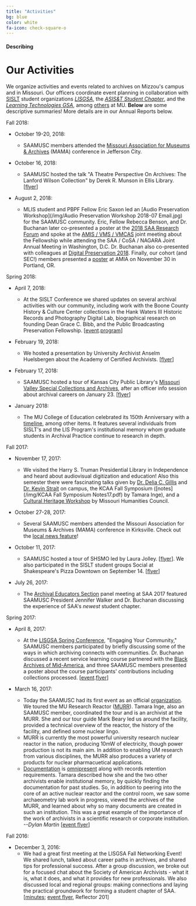 ```yaml
---
title: "Activities"
bg: blue
color: white
fa-icon: check-square-o
---
```


#### Describing

# Our Activities

We organize activities and events related to archives on Mizzou's campus and in Missouri. Our officers coordinate event planning in collaboration with [SISLT](http://sislt.missouri.edu/student-groups/) student organizations *[LISGSA](https://orgsync.com/47098/chapter)*, the *[ASIS&T Student Chapter](https://orgsync.com/46996/chapter)*, and the *[Learning Technologies GSA](https://orgsync.com/79281/chapter)*, among [others](https://orgsync.com/47259/chapter) at MU. **Below** are some descriptive summaries! More details are in our Annual Reports below. 

Fall 2018:

- October 19-20, 2018:
  * SAAMUSC members attended the [Missouri Association for Museums & Archives](http://missourimuseums.org/events/) (MAMA) conference in Jefferson City.

- October 16, 2018:
  * SAAMUSC hosted the talk "A Theatre Perspective On Archives: The Lanford Wilson Collection" by Derek R. Munson in Ellis Library. [[flyer](/img/SAAMUSC_2018munson.jpg)]

- August 2, 2018:
  * MLIS student and PBPF Fellow Eric Saxon led an [Audio Preservation Workshop](/img/Audio Preservation Workshop 2018-07 Email.jpg) for the SAAMUSC community. Eric, Fellow Rebecca Benson, and Dr. Buchanan later co-presented a poster at the [2018 SAA Research Forum](https://www2.archivists.org/am2018/research-forum-2018/agenda) and spoke at the [AMIS / VMS / VMCAS](https://sched.co/ESnJ) joint meeting about the Fellowship while attending the SAA / CoSA / NAGARA Joint Annual Meeting in Washington, D.C.  Dr. Buchanan also co-presented with colleagues at [Digital Preservation 2018](https://sched.co/FVBu). Finally, our cohort (and SEC!) members presented a [poster](http://www.amiaconference.net/poster-presentations/) at AMIA on November 30 in Portland, OR.

Spring 2018:

- April 7, 2018:
  * At the SISLT Conference we shared updates on several archival activities with our community, including work with the Boone County History & Culture Center collections in the Hank Waters III Historic Records and Photography Digital Lab, biographical research on founding Dean Grace C. Bibb, and the Public Broadcasting Preservation Fellowship. [[event](/img/SISLTcon18.jpg).[program](/img/SISLTcon18_program.pdf)]

- February 19, 2018:
  * We hosted a presentation by University Archivist Anselm Huelsbergen about the Academy of Certified Archivists. [[flyer](/img/SAAMUSC_2018CA.png)]

- February 17, 2018:
  * SAAMUSC hosted a tour of Kansas City Public Library's [Missouri Valley Special Collections and Archives](http://www.kchistory.org/content/about-missouri-valley-special-collections), after an officer info session about archival careers on January 23. [[flyer](/img/SAAMUSC_info2018.png)]
  
- January 2018:
  * The MU College of Education celebrated its 150th Anniversary with a [timeline](https://education.missouri.edu/150-2/), among other items. It features several individuals from SISLT's and the LIS Program's institutional memory whom graduate students in Archival Practice continue to research in depth.

Fall 2017:

- November 17, 2017:
  * We visited the Harry S. Truman Presidential Library in Independence and heard about audiovisual digitization and education! Also this semester there were fascinating talks given by [Dr. Delia C. Gillis](/img/Gillis2017.jpg) and [Dr. Kevin Strait](/img/nmaahc_strait.png) on campus, the KCAA Fall Symposium ([notes](/img/KCAA Fall Symposium Notes17.pdf) by Tamara Inge), and a [Cultural Heritage Workshop](/img/mhc_Workshop_Aurora.pdf) by Missouri Humanities Council.

- October 27-28, 2017:
  * Several SAAMUSC members attended the Missouri Association for Museums & Archives (MAMA) conference in Kirksville. Check out the [local news feature](https://ktvo.com/news/local/missouri-archivists-learn-from-kirksvilles-best)!

- October 11, 2017:
  * SAAMUSC hosted a tour of SHSMO led by Laura Jolley. [[flyer](/img/SAAMUSC_2017_SHSMO.jpg)]. We also participated in the SISLT student groups Social at Shakespeare's Pizza Downtown on September 14. [[flyer](/img/SISLT_Social2017.png)]

- July 26, 2017:
  * The [Archival Educators Section](https://sched.co/ADFH) panel meeting at SAA 2017 featured SAAMUSC President Jennifer Walker and Dr. Buchanan discussing the experience of SAA's *newest* student chapter.
  
Spring 2017:

- April 8, 2017:
  * At the [LISGSA Spring Conference](http://mulisgsa.blogspot.com/2017/02/coming-soon-5th-annual-lisgsa-conference.html), "Engaging Your Community," SAAMUSC members participated by briefly discussing some of the ways in which archiving connects with communities. Dr. Buchanan discussed a recent service learning course partnered with the [Black Archives of Mid-America](http://mulisgsa.blogspot.com/2017/02/looking-for-archives-experience-take.html), and three SAAMUSC members presented a poster about the course participants' contributions including collections processed. [[event](/img/LISGSACon17.jpg).[flyer](/img/LISGSACon17.pdf)]

- March 16, 2017:
  * Today the SAAMUSC had its first event as an official [organization](https://twitter.com/SAAMUSC/status/842739990681542658). We toured the MU Research Reactor ([MURR](https://twitter.com/SAAMUSC/status/842743034936803328)). Tamara Inge, also an SAAMUSC member, coordinated the tour and is an archivist at the MURR. She and our tour guide Mark Beary led us around the facility, provided a technical overview of the reactor, the history of the facility, and defined some nuclear lingo. 
  * MURR is currently the most powerful university research nuclear reactor in the nation, producing 10mW of electricity, though power production is not its main aim. In addition to enabling UM research from various disciplines, the MURR also produces a variety of products for nuclear pharmacuetical applications. 
  * [Documentation](https://twitter.com/SAAMUSC/status/842740437580439556) is [omnipresent](https://twitter.com/SAAMUSC/status/842742679708614658) along with records retention requirements. Tamara described how she and the two other archivists enable institutional memory, by quickly finding the documentation for past studies. So, in addition to peering into the core of an active nuclear reactor and the control room, we saw some archaeometry lab work in progress, viewed the archives of the MURR, and learned about why so many documents are created in such an institution. This was a great example of the importance of the work of archivists in a scientific research or corporate institution. *--Dylan Martin* [[event flyer](/img/SAAMUSCreactorTour.png)]
  
Fall 2016:

- December 3, 2016:
  * We had a great first meeting at the LISGSA Fall Networking Event! We shared lunch, talked about career paths in archives, and shared tips for professional success. After a group discussion, we broke out for a focused chat about the Society of American Archivists - what it is, what it does, and what it provides for new professionals. We also discussed local and regional groups: making connections and laying the practical groundwork for forming a student chapter of SAA. [[minutes](/img/SAA_minutes_20161203.pdf); [event flyer](/img/LISGSA-Fall2016.jpg), Reflector 201]
